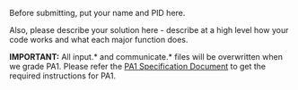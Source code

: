 Before submitting, put your name and PID here.

Also, please describe your solution here - describe at a high level how your code works and what each major function does.

**IMPORTANT:**
All input.* and communicate.* files will be overwritten when we grade PA1.
Please refer the [PA1 Specification Document](https://docs.google.com/document/d/1A-BKw3LL-vTaFvBZm-eFCJaKBTPR2aTvGM2dBaGyB7w/edit?usp=sharing) to get the required instructions for PA1.
